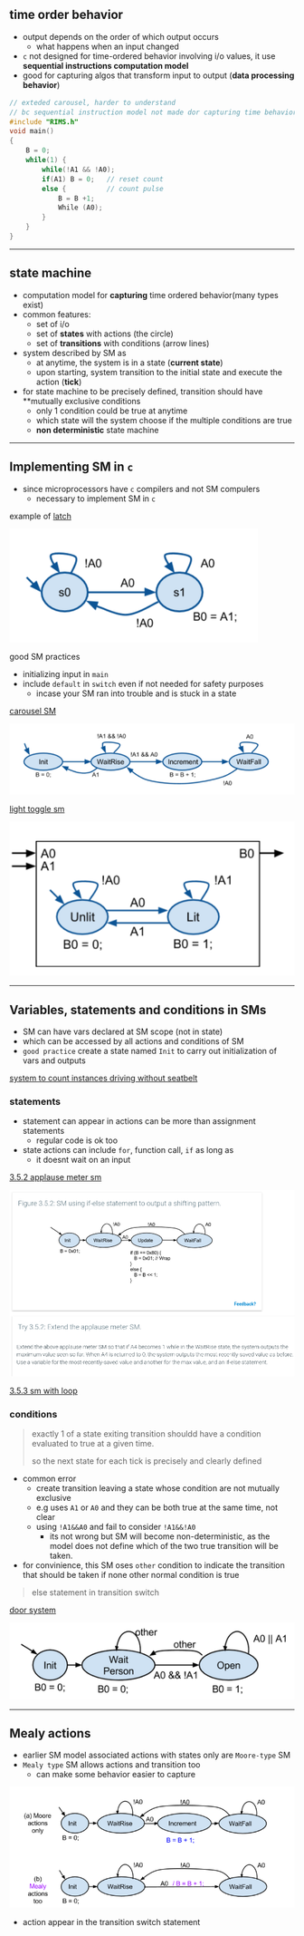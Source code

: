 

## time order behavior

- output depends on the order of which output occurs
  - what happens when an input changed
- `c` not designed for time-ordered behavior involving i/o values, it use **sequential instructions computation model**
- good for capturing algos that transform input to output (**data processing behavior**)

```c
// exteded carousel, harder to understand 
// bc sequential instruction model not made dor capturing time behavior
#include "RIMS.h"
void main()
{
    B = 0;
    while(1) {
        while(!A1 && !A0);
        if(A1) B = 0;   // reset count
        else {          // count pulse
            B = B +1;
            While (A0); 
        }
    } 
}
```

---

## state machine 

- computation model for **capturing** time ordered behavior(many types exist)
- common features:
  - set of i/o
  - set of **states** with actions (the circle)
  - set of **transitions** with conditions (arrow lines)
- system described by SM as 
  - at anytime, the system is in a state (**current state**)
  - upon starting, system transition to the initial state and execute the action (**tick**)
- for state machine to be precisely defined, transition should have **mutually exclusive conditions
  - only 1 condition could be true at anytime
  - which state will the system choose if the multiple conditions are true
  - **non deterministic** state machine

---

## Implementing SM in `c`

- since microprocessors have `c` compilers and not SM compulers
  - necessary to implement SM in `c`

example of [latch](./latch.c)
    
![latch](latch.png)

good SM practices
- initializing input in `main`
- include `default` in `switch` even if not needed for safety purposes
  - incase your SM ran into trouble and is stuck in a state

[carousel SM](./carousel.c)

![carousel](./carousel.png)

[light toggle sm](./light_toggle.c)

![light toggle](./light_toggle.png)

---

## Variables, statements and conditions in SMs

- SM can have vars declared at SM scope (not in state)
- which can be accessed by all actions and conditions of SM
- `good practice` create a state named `Init` to carry out initialization of vars and outputs 

[system to count instances driving without seatbelt]()

### statements

- statement can appear in actions can be more than assignment statements
  - regular code is ok too
- state actions can include `for`, function call, `if` as long as 
  - it doesnt wait on an input

[3.5.2 applause meter sm]()

![applause](applause.png)

[3.5.3 sm with loop]()

### conditions

> exactly 1 of a state exiting transition shouldd have a condition evaluated to true at a given time.
>
> so the next state for each tick is precisely and clearly defined

- common error
  - create transition leaving a state whose condition are not mutually exclusive
  - e.g uses `A1` or `A0` and they can be both true at the same time, not clear  
  - using `!A1&&A0` and fail to consider `!A1&&!A0`
    - its not wrong but SM will become non-deterministic, as the model does not define which of the two true transition will be taken.
- for convinience, this SM oses `other` condition to indicate the transition that should be taken if none other normal condition is true
> else statement in transition switch

[door system]()

![door](./door.png)

---

## Mealy actions

- earlier SM model associated actions with states only are `Moore-type` SM
- `Mealy type` SM allows actions and transition too
  - can make some behavior easier to capture

![mealy1](./mealy1.png)

- action appear in the transition switch statement





